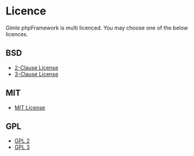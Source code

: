 Licence
=======

Gimle phpFramework is multi licenced. You may choose one of the below licences.


BSD
--------------------
* [2-Clause License](http://opensource.org/licenses/bsd-license.php)
* [3-Clause License](http://opensource.org/licenses/BSD-3-Clause)


MIT
-----------
* [MIT License](http://opensource.org/licenses/MIT)


GPL
---
* [GPL 2](http://opensource.org/licenses/GPL-2.0)
* [GPL 3](http://opensource.org/licenses/GPL-3.0)
